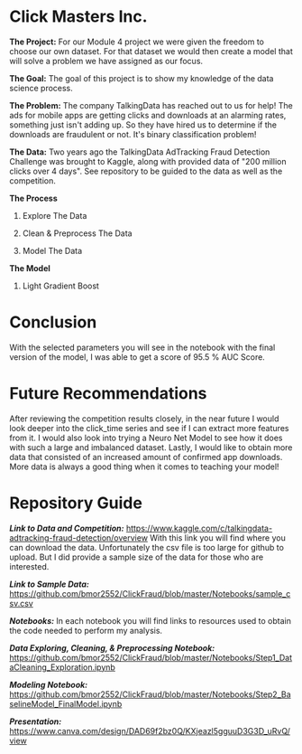 # Click Masters Inc.


**The Project:** For our Module 4 project we were given the freedom to choose our own dataset. For that dataset we would then create a model that will solve a problem we have assigned as our focus.

**The Goal:** The goal of this project is to show my knowledge of the data science process.

**The Problem:** The company TalkingData has reached out to us for help! The ads for  mobile apps are getting clicks and downloads at an alarming rates, something just isn't adding up. So they have hired us to determine if the downloads are fraudulent or not. It's binary classification problem!


**The Data:** Two years ago the TalkingData AdTracking Fraud Detection Challenge was brought to Kaggle, along with provided data of "200 million clicks over 4 days". See repository to be guided to the data as well as the competition.   


**The Process**

1. Explore The Data 

2. Clean & Preprocess The Data

3. Model The Data

**The Model**

1. Light Gradient Boost


# Conclusion
With the selected parameters you will see in the notebook with the final version of the model, I was able to get a score of 95.5 % AUC Score.

# Future Recommendations 
After reviewing the competition results closely, in the near future I would look deeper into the click_time series and see if I can extract more features from it. I would also look into trying a Neuro Net Model to see how it does with such a large and imbalanced dataset. Lastly, I would like to obtain more data that consisted of an increased amount of confirmed app downloads. More data is always a good thing when it comes to teaching your model!


# Repository Guide 

***Link to Data and Competition:***  https://www.kaggle.com/c/talkingdata-adtracking-fraud-detection/overview
With this link you will find where you can download the data. Unfortunately the csv file is too large for github to upload. But I did provide a sample size of the data for those who are interested. 

***Link to Sample Data:*** https://github.com/bmor2552/ClickFraud/blob/master/Notebooks/sample_csv.csv

***Notebooks:*** In each notebook you will find links to resources used to obtain the code needed to perform my analysis.

***Data Exploring, Cleaning, & Preprocessing Notebook:*** https://github.com/bmor2552/ClickFraud/blob/master/Notebooks/Step1_DataCleaning_Exploration.ipynb


***Modeling Notebook:*** https://github.com/bmor2552/ClickFraud/blob/master/Notebooks/Step2_BaselineModel_FinalModel.ipynb


***Presentation:***
 https://www.canva.com/design/DAD69f2bz0Q/KXjeazl5gguuD3G3D_uRvQ/view
